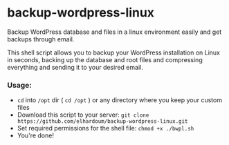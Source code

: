 # backup-wordpress-linux
Backup WordPress database and files in a linux environment easily and get backups through email.

This shell script allows you to backup your WordPress installation on Linux in seconds, backing up the database and root files and compressing everything and sending it to your desired email.

<h3>Usage:</h3>

- `cd` into `/opt` dir ( `cd /opt` ) or any directory where you keep your custom files 
- Download this script to your server: `git clone https://github.com/elhardoum/backup-wordpress-linux.git`
- Set required permissions for the shell file: `chmod +x ./bwpl.sh`
- You're done!
